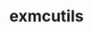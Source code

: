 ---
title: "exmcutils"
layout: cache
categories: [package, develop]
meta: {"compilers": ["cce@18.0.0", "gcc@11.4.0", "intel-oneapi-compilers@2025.1.0"], "num_specs": 10, "num_specs_by_stack": {"e4s": 3, "e4s-cray-rhel": 1, "e4s-neoverse-v2": 3, "e4s-oneapi": 3, "root": 10}, "oss": ["rhel8", "ubuntu22.04"], "platforms": ["linux"], "stacks": ["e4s", "e4s-cray-rhel", "e4s-neoverse-v2", "e4s-oneapi", "root"], "targets": ["neoverse_v2", "x86_64_v3"], "versions": ["0.6.0"]}
spec_details: [{"compiler": "gcc@11.4.0", "hash": "2zlwmct3pacvyykgwqv7djeq65o2nqrm", "os": "ubuntu22.04", "platform": "linux", "size": "-", "stacks": ["e4s", "root"], "target": "x86_64_v3", "variants": ["build_system=autotools"], "versions": ["0.6.0"]}, {"compiler": "gcc@11.4.0", "hash": "gzebtrxhfjrgttxynhajoorgqbedpnxk", "os": "ubuntu22.04", "platform": "linux", "size": "-", "stacks": ["e4s", "root"], "target": "x86_64_v3", "variants": ["build_system=autotools"], "versions": ["0.6.0"]}, {"compiler": "intel-oneapi-compilers@2025.1.0", "hash": "iokofzy3v5md2qzhiag46sxr2rubiqon", "os": "ubuntu22.04", "platform": "linux", "size": "-", "stacks": ["e4s-oneapi", "root"], "target": "x86_64_v3", "variants": ["build_system=autotools"], "versions": ["0.6.0"]}, {"compiler": "gcc@11.4.0", "hash": "kbfysvpnsa6o3bclg6sqghrcds5wxfyf", "os": "ubuntu22.04", "platform": "linux", "size": "-", "stacks": ["e4s", "root"], "target": "x86_64_v3", "variants": ["build_system=autotools"], "versions": ["0.6.0"]}, {"compiler": "intel-oneapi-compilers@2025.1.0", "hash": "s552t556yxch52ioc3i6uao5ydc6zkw5", "os": "ubuntu22.04", "platform": "linux", "size": "-", "stacks": ["e4s-oneapi", "root"], "target": "x86_64_v3", "variants": ["build_system=autotools"], "versions": ["0.6.0"]}, {"compiler": "gcc@11.4.0", "hash": "sa6rawat37y6qxlo5n5hgzbizrzuceeq", "os": "ubuntu22.04", "platform": "linux", "size": "-", "stacks": ["e4s-neoverse-v2", "root"], "target": "neoverse_v2", "variants": ["build_system=autotools"], "versions": ["0.6.0"]}, {"compiler": "gcc@11.4.0", "hash": "tu26z2qaiaih5lshdifvlsfqhl2j6br4", "os": "ubuntu22.04", "platform": "linux", "size": "-", "stacks": ["e4s-neoverse-v2", "root"], "target": "neoverse_v2", "variants": ["build_system=autotools"], "versions": ["0.6.0"]}, {"compiler": "gcc@11.4.0", "hash": "xebpcex27x63eof3bqmn4hbn7xt43a6a", "os": "ubuntu22.04", "platform": "linux", "size": "-", "stacks": ["e4s-neoverse-v2", "root"], "target": "neoverse_v2", "variants": ["build_system=autotools"], "versions": ["0.6.0"]}, {"compiler": "cce@18.0.0", "hash": "ynwluszrad6ppfba4ao6zb3qbv2ayo22", "os": "rhel8", "platform": "linux", "size": "-", "stacks": ["e4s-cray-rhel", "root"], "target": "x86_64_v3", "variants": ["build_system=autotools"], "versions": ["0.6.0"]}, {"compiler": "intel-oneapi-compilers@2025.1.0", "hash": "yu6u7swjccfopgeft7ejp4w5tpsdsdp3", "os": "ubuntu22.04", "platform": "linux", "size": "-", "stacks": ["e4s-oneapi", "root"], "target": "x86_64_v3", "variants": ["build_system=autotools"], "versions": ["0.6.0"]}]
---